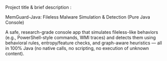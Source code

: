 Project title & brief description :

MemGuard-Java: Fileless Malware Simulation & Detection (Pure Java Console)

A safe, research-grade console app that simulates fileless-like behaviors (e.g., PowerShell-style commands, WMI traces) and detects them using behavioral rules, entropy/feature checks, and graph-aware heuristics — all in 100% Java (no native calls, no scripting, no execution of unknown content).
